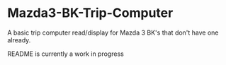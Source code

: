 # Mazda3-BK-Trip-Computer
A basic trip computer read/display for Mazda 3 BK's that don't have one already.


README is currently a work in progress
